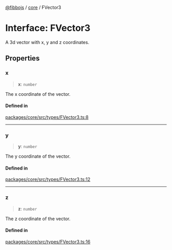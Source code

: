 [@fibbojs](/api/index) / [core](/api/core) / FVector3

# Interface: FVector3

A 3d vector with x, y and z coordinates.

## Properties

### x

> **x**: `number`

The x coordinate of the vector.

#### Defined in

[packages/core/src/types/FVector3.ts:8](https://github.com/fibbojs/fibbo/blob/ca0e011a21c87d9c4978217c9b9041de6ed31595/packages/core/src/types/FVector3.ts#L8)

***

### y

> **y**: `number`

The y coordinate of the vector.

#### Defined in

[packages/core/src/types/FVector3.ts:12](https://github.com/fibbojs/fibbo/blob/ca0e011a21c87d9c4978217c9b9041de6ed31595/packages/core/src/types/FVector3.ts#L12)

***

### z

> **z**: `number`

The z coordinate of the vector.

#### Defined in

[packages/core/src/types/FVector3.ts:16](https://github.com/fibbojs/fibbo/blob/ca0e011a21c87d9c4978217c9b9041de6ed31595/packages/core/src/types/FVector3.ts#L16)
